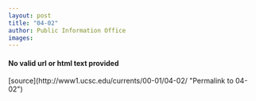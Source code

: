 ```yaml
---
layout: post
title: "04-02"
author: Public Information Office
images:
---
```


<h4>No valid url or html text provided</h4>
[source](http://www1.ucsc.edu/currents/00-01/04-02/ "Permalink to 04-02")
